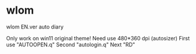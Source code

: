 # wlom
wlom EN.ver auto diary


Only work on win11 original theme!
Need use 480*360 dpi (autosizer)
First use "AUTOOPEN.q"
Second "autologin.q"
Next "RD"
